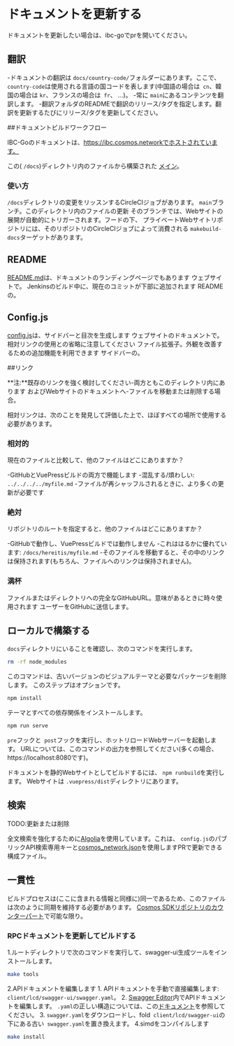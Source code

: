 # ドキュメントを更新する

ドキュメントを更新したい場合は、ibc-goでprを開いてください。

## 翻訳

-ドキュメントの翻訳は `docs/country-code/`フォルダーにあります。ここで、 `country-code`は使用される言語の国コードを表します(中国語の場合は` cn`、韓国の場合は `kr`、フランスの場合は` fr`、 ...)。
-常に `main`にあるコンテンツを翻訳します。
-翻訳フォルダのREADMEで翻訳のリリース/タグを指定します。翻訳を更新するたびにリリース/タグを更新してください。

##ドキュメントビルドワークフロー

IBC-Goのドキュメントは、https://ibc.cosmos.networkでホストされています。

この( `/docs`)ディレクトリ内のファイルから構築された
[メイン](https://github.com/cosmos/ibc-go/tree/main/docs)。

### 使い方

`/docs`ディレクトリの変更をリッスンするCircleCIジョブがあります。
`main`ブランチ。このディレクトリ内のファイルの更新
そのブランチでは、Webサイトの展開が自動的にトリガーされます。フードの下、
プライベートWebサイトリポジトリには、そのリポジトリのCircleCIジョブによって消費される `makebuild-docs`ターゲットがあります。

## README

[README.md](./README.md)は、ドキュメントのランディングページでもあります
ウェブサイトで。 Jenkinsのビルド中に、現在のコミットが下部に追加されます
READMEの。

## Config.js

[config.js](./。vuepress/config.js)は、サイドバーと目次を生成します
ウェブサイトのドキュメントで。相対リンクの使用との省略に注意してください
ファイル拡張子。外観を改善するための追加機能を利用できます
サイドバーの。

##リンク

**注:**既存のリンクを強く検討してください-両方ともこのディレクトリ内にあります
およびWebサイトのドキュメントへ-ファイルを移動または削除する場合。

相対リンクは、次のことを発見して評価した上で、ほぼすべての場所で使用する必要があります。

### 相対的

現在のファイルと比較して、他のファイルはどこにありますか？

-GitHubとVuePressビルドの両方で機能します
-混乱する/煩わしい: `../../../../myfile.md`
-ファイルが再シャッフルされるときに、より多くの更新が必要です

### 絶対

リポジトリのルートを指定すると、他のファイルはどこにありますか？

-GitHubで動作し、VuePressビルドでは動作しません
-これははるかに優れています: `/docs/hereitis/myfile.md`
-そのファイルを移動すると、その中のリンクは保持されます(もちろん、ファイルへのリンクは保持されません)。

### 満杯

ファイルまたはディレクトリへの完全なGitHubURL。意味があるときに時々使用されます
ユーザーをGitHubに送信します。

## ローカルで構築する

`docs`ディレクトリにいることを確認し、次のコマンドを実行します。

```sh
rm -rf node_modules
```

このコマンドは、古いバージョンのビジュアルテーマと必要なパッケージを削除します。 このステップはオプションです。

```sh
npm install
```

テーマとすべての依存関係をインストールします。

```sh
npm run serve
```

`pre`フックと` post`フックを実行し、ホットリロードWebサーバーを起動します。 URLについては、このコマンドの出力を参照してください(多くの場合、https://localhost:8080です)。

ドキュメントを静的Webサイトとしてビルドするには、 `npm runbuild`を実行します。 Webサイトは `.vuepress/dist`ディレクトリにあります。

## 検索

TODO:更新または削除

全文検索を強化するために[Algolia](https://www.algolia.com)を使用しています。これは、 `config.js`のパブリックAPI検索専用キーと[cosmos_network.json](https://github.com/algolia/docsearch-configs/blob/master/configs/cosmos_network.json)を使用しますPRで更新できる構成ファイル。

## 一貫性

ビルドプロセスは(ここに含まれる情報と同様に)同一であるため、このファイルは次のように同期を維持する必要があります。
[Cosmos SDKリポジトリのカウンターパート](https://github.com/cosmos/cosmos-sdk/tree/master/docs/DOCS_README.md)で可能な限り。

### RPCドキュメントを更新してビルドする

1.ルートディレクトリで次のコマンドを実行して、swagger-ui生成ツールをインストールします。
   ```bash
   make tools
   ```
2.APIドキュメントを編集します
    1. APIドキュメントを手動で直接編集します: `client/lcd/swagger-ui/swagger.yaml`。
    2. [Swagger Editor](https://editor.swagger.io/)内でAPIドキュメントを編集します。 `.yaml`の正しい構造については、この[ドキュメント](https://swagger.io/docs/specification/2-0/basic-structure/)を参照してください。
3. `swagger.yaml`をダウンロードし、fold` client/lcd/swagger-ui`の下にある古い` swagger.yaml`を置き換えます。
4.simdをコンパイルします
   ```bash
   make install
   ```
